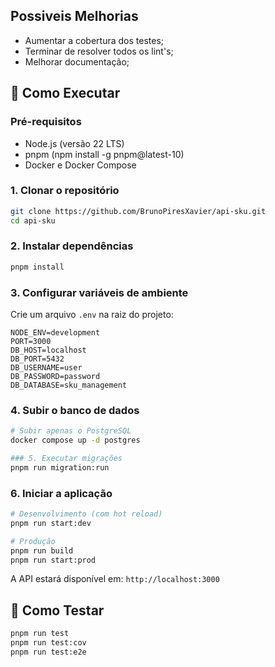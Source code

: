 ## Possiveis Melhorias

- Aumentar a cobertura dos testes;
- Terminar de resolver todos os lint's;
- Melhorar documentação;

## 🚀 Como Executar

### Pré-requisitos

- Node.js (versão 22 LTS)
- pnpm (npm install -g pnpm@latest-10)
- Docker e Docker Compose

### 1. Clonar o repositório

```bash
git clone https://github.com/BrunoPiresXavier/api-sku.git
cd api-sku
```

### 2. Instalar dependências

```bash
pnpm install
```

### 3. Configurar variáveis de ambiente

Crie um arquivo `.env` na raiz do projeto:

```env
NODE_ENV=development
PORT=3000
DB_HOST=localhost
DB_PORT=5432
DB_USERNAME=user
DB_PASSWORD=password
DB_DATABASE=sku_management

```

### 4. Subir o banco de dados

```bash
# Subir apenas o PostgreSQL
docker compose up -d postgres

### 5. Executar migrações
pnpm run migration:run
```

### 6. Iniciar a aplicação

```bash
# Desenvolvimento (com hot reload)
pnpm run start:dev

# Produção
pnpm run build
pnpm run start:prod
```

A API estará disponível em: `http://localhost:3000`

## 🧪 Como Testar

```bash
pnpm run test
pnpm run test:cov
pnpm run test:e2e
```
